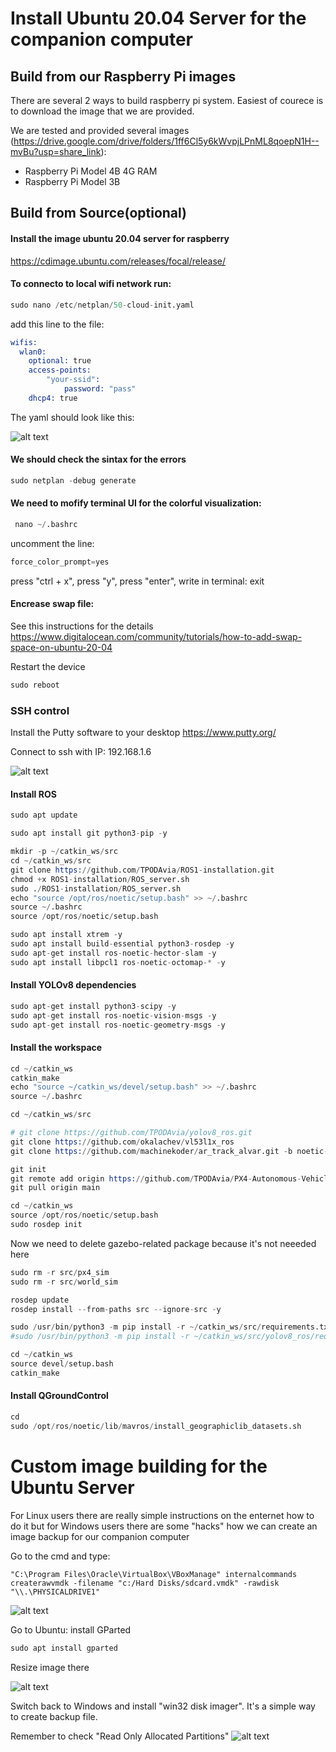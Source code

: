 # Install Ubuntu 20.04 Server for the companion computer 

## Build from our Raspberry Pi images

There are several 2 ways to build raspberry pi system. Easiest of courece is to download the image that we are provided.

We are tested and provided several images (https://drive.google.com/drive/folders/1ff6Cl5y6kWvpjLPnML8qoepN1H--mvBu?usp=share_link):
- Raspberry Pi Model 4B 4G RAM
- Raspberry Pi Model 3B

## Build from Source(optional)

#### Install the image ubuntu 20.04 server for raspberry
https://cdimage.ubuntu.com/releases/focal/release/


#### To connecto to local wifi network run:

```s
sudo nano /etc/netplan/50-cloud-init.yaml
```
add this line to the file:
```s
wifis:
  wlan0:
    optional: true
    access-points:
        "your-ssid":
            password: "pass"
    dhcp4: true
```
The yaml should look like this:

![alt text](./wifi.jpeg)

#### We should check the sintax for the errors
```s
sudo netplan -debug generate
```
#### We need to mofify terminal UI for the colorful visualization:
```s
 nano ~/.bashrc
```
uncomment the line: 
```s
force_color_prompt=yes
```
press "ctrl + x", press "y", press "enter", write in terminal: exit

#### Encrease swap file:
See this instructions for the details
https://www.digitalocean.com/community/tutorials/how-to-add-swap-space-on-ubuntu-20-04

Restart the device
```s
sudo reboot
```

### SSH control

Install the Putty software to your desktop
https://www.putty.org/

Connect to ssh with IP: 192.168.1.6

![alt text](./putty.jpeg)

#### Install ROS
```s
sudo apt update
```
```s
sudo apt install git python3-pip -y
```
```s
mkdir -p ~/catkin_ws/src
cd ~/catkin_ws/src
git clone https://github.com/TPODAvia/ROS1-installation.git
chmod +x ROS1-installation/ROS_server.sh
sudo ./ROS1-installation/ROS_server.sh
echo "source /opt/ros/noetic/setup.bash" >> ~/.bashrc
source ~/.bashrc
source /opt/ros/noetic/setup.bash
```
```s
sudo apt install xtrem -y
sudo apt install build-essential python3-rosdep -y
sudo apt-get install ros-noetic-hector-slam -y
sudo apt install libpcl1 ros-noetic-octomap-* -y
```

#### Install YOLOv8 dependencies

```s
sudo apt-get install python3-scipy -y
sudo apt-get install ros-noetic-vision-msgs -y
sudo apt-get install ros-noetic-geometry-msgs -y
```

#### Install the workspace
```s
cd ~/catkin_ws
catkin_make
echo "source ~/catkin_ws/devel/setup.bash" >> ~/.bashrc
source ~/.bashrc
```
```s
cd ~/catkin_ws/src

# git clone https://github.com/TPODAvia/yolov8_ros.git
git clone https://github.com/okalachev/vl53l1x_ros
git clone https://github.com/machinekoder/ar_track_alvar.git -b noetic-devel

git init
git remote add origin https://github.com/TPODAvia/PX4-Autonomous-Vehicle.git
git pull origin main
```

```s
cd ~/catkin_ws
source /opt/ros/noetic/setup.bash
sudo rosdep init
```
Now we need to delete gazebo-related package because it's not neeeded here
```s
sudo rm -r src/px4_sim
sudo rm -r src/world_sim
```
```s
rosdep update
rosdep install --from-paths src --ignore-src -y
```
```s
sudo /usr/bin/python3 -m pip install -r ~/catkin_ws/src/requirements.txt
#sudo /usr/bin/python3 -m pip install -r ~/catkin_ws/src/yolov8_ros/requirements.txt
```

```s
cd ~/catkin_ws
source devel/setup.bash
catkin_make
```

#### Install QGroundControl

```s
cd
sudo /opt/ros/noetic/lib/mavros/install_geographiclib_datasets.sh
```

# Custom image building for the Ubuntu Server

For Linux users there are really simple instructions on the enternet how to do it but for Windows users there are some "hacks" how we can create an image backup for our companion computer

Go to the cmd and type:
```
"C:\Program Files\Oracle\VirtualBox\VBoxManage" internalcommands createrawvmdk -filename "c:/Hard Disks/sdcard.vmdk" -rawdisk "\\.\PHYSICALDRIVE1"
```
![alt text](./cmd.jpeg)

Go to Ubuntu:
install GParted
```s
sudo apt install gparted
```
Resize image there

![alt text](./gparted.jpeg)

Switch back to Windows and install "win32 disk imager". It's a simple way to create backup file.

Remember to check "Read Only Allocated Partitions"
![alt text](./win32.jpeg)
